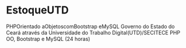 # EstoqueUTD
PHPOrientado aObjetoscomBootstrap eMySQL
Governo do Estado do Ceará através da Universidade do Trabalho Digital(UTD)/SECITECE PHP OO, Bootstrap e
MySQL (24 horas)
